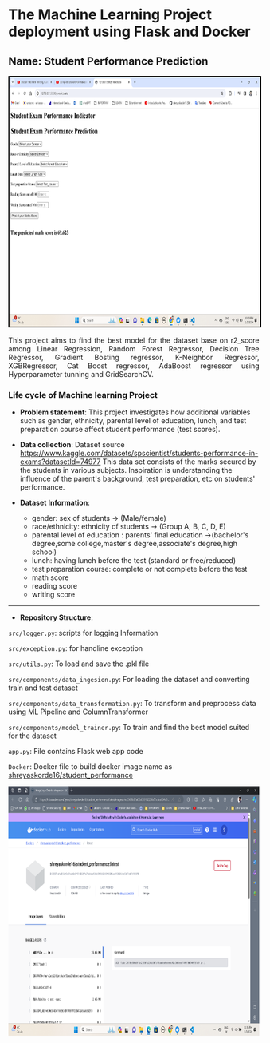# The Machine Learning Project deployment using Flask and Docker


## Name: Student Performance Prediction 
<img src="https://github.com/shreyaskorde16/mlproject/blob/main/prediction_homepage.png" width="900" height= "500" style="border: 2px solid #000000;"/>


<p align="justify">
This project aims to find the best model for the dataset base on r2_score among Linear Regression, Random Forest Regressor, Decision Tree Regressor, Gradient Bosting regressor, K-Neighbor Regressor, XGBRegressor, Cat Boost regressor, AdaBoost regressor using Hyperparameter tunning and GridSearchCV.

<p align="justify">
 
### Life cycle of Machine learning Project
 + **Problem statement**: This project investigates how additional variables such as gender, ethnicity, parental level of education, lunch, and test preparation course affect student performance (test scores).
   
 + **Data collection**: Dataset source https://www.kaggle.com/datasets/spscientist/students-performance-in-exams?datasetId=74977 This data set consists of the marks secured by the students in various subjects. Inspiration is understanding the influence of the parent's background, test preparation, etc on students' performance.

 + **Dataset Information**:
    - gender: sex of students -> (Male/female)
    - race/ethnicity: ethnicity of students -> (Group A, B, C, D, E)
    - parental level of education : parents' final education ->(bachelor's degree,some college,master's degree,associate's degree,high school)
    - lunch: having lunch before the test (standard or free/reduced)
    - test preparation course: complete or not complete before the test
    - math score
    - reading score
    - writing score

---

+ **Repository Structure**:

`src/logger.py`: scripts for logging Information

`src/exception.py`: for handline exception

`src/utils.py`: To load and save the .pkl file

`src/components/data_ingesion.py`: For loading the dataset and converting train and test dataset

`src/components/data_transformation.py`: To transform and preprocess data using ML Pipeline and ColumnTransformer

`src/components/model_trainer.py`: To train and find the best model suited for the dataset

`app.py`: File contains Flask web app code

`Docker`: Docker file to build docker image name as 
[shreyaskorde16/student_performance](https://hub.docker.com/r/shreyaskorde16/student_performance/tags)

<img src="https://github.com/shreyaskorde16/mlproject/blob/main/docker_image_tag.png" width="900" height= "500" />


